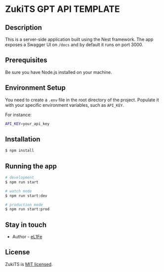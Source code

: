 # ZukiTS GPT API TEMPLATE

## Description

This is a server-side application built using the Nest framework. The app exposes a Swagger UI on `/docs` and by default it runs on port 3000.

## Prerequisites

Be sure you have Node.js installed on your machine.

## Environment Setup

You need to create a `.env` file in the root directory of the project. Populate it with your specific environment variables, such as `API_KEY`.

For instance:

```bash
API_KEY=your_api_key
```

## Installation

```bash
$ npm install
```

## Running the app

```bash
# development
$ npm run start

# watch mode
$ npm run start:dev

# production mode
$ npm run start:prod
```

## Stay in touch

- Author - [eL1Fe](https://github.com/eL1fe)

## License

ZukiTS is [MIT licensed](LICENSE).
